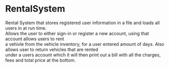 # RentalSystem
Rental System that stores registered user information in a file and loads all users in at run time.  
Allows the user to either sign-in or register a new account, using that account allows users to rent  
a vehivle from the vehicle inventory, for a user entered amount of days. Also allows user to return vehicles that are rented  
under a users account which it will then print out a bill with all the charges, fees and total price at the bottom.
